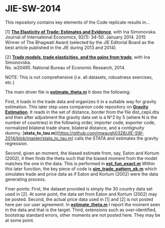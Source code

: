 # JIE-SW-2014

This repository contains key elements of the Code replicate results in...

[1] [**The Elasticity of Trade: Estimates and Evidence**](http://www.waugheconomics.com/uploads/2/2/5/6/22563786/estimate_theta_paper.pdf), with Ina Simonovska.<br>
Journal of International Economics, 92(1): 34-50. January 2014.
2015 Winner of The Bhagwati Award (selected by the JIE Editorial Board as the best article published in the
JIE during 2013 and 2014).

[2] [**Trade models, trade elasticities, and the gains from trade**](http://www.waugheconomics.com/uploads/2/2/5/6/22563786/trade_elasticities.pdf), with Ina Simonovska.<br>
No. w20495. National Bureau of Economic Research, 2014.

NOTE: This is not comprehensive (i.e. all datasets, robustness exercises, etc.)

The main driver file is [**estimate_theta.m**](https://github.com/mwaugh0328/JIE-SW-2014/blob/master/estimate_theta.m) It does the following:

First, it loads in the trade data and organizes it in a suitable way for gravity estimation. This later step uses companion code repository on [**Gravity Estimation**](https://github.com/mwaugh0328/Gravity-Estimation). It reads in the set of distance, border from the file dist_cepii.dta and then after adjustment the gravity data set is a N^2 by 5 (where N is the number of countries) in the following order, importer code, exporter code, normalized bilateral trade share, bilateral distance, and a contignuity dummy. [**stata_to_tau.m**](https://github.com/mwaugh0328/JIE-SW-2014/blob/master/stata_to_tau.m( calls the STATA and estimates the gravity regression. 

Second, given an moment, the biased estimate from, say, Eaton and Kortum (2002), it then finds the theta such that the biased moment from the model matches the one in the data. This is performed in [**est_fun_exact.m**](https://github.com/mwaugh0328/JIE-SW-2014/blob/master/estimate_fun_exact.m) Within this later function, the key piece of code is [**sim_trade_pattern_ek.m**](https://github.com/mwaugh0328/JIE-SW-2014/blob/master/sim_trade_pattern_ek.m) which simulates trade and price data as if Eaton and Kortum (2002) were the data generating process.

Finer points: First, the dataset provided is simply the 30 country data set used in [2]. At some point, the data set from Eaton and Kortum (2002) may be posted. Second, the actual price data used in [1] and [2] is not posted here per our user agreement. In [**estimate_theta.m**](https://github.com/mwaugh0328/JIE-SW-2014/blob/master/estimate_theta.m) I report the moment seen in the data and that is the target. Third, extensions such as over-identified, bootstrap standard errors, other moments are not posted here. They may be at some point. 

